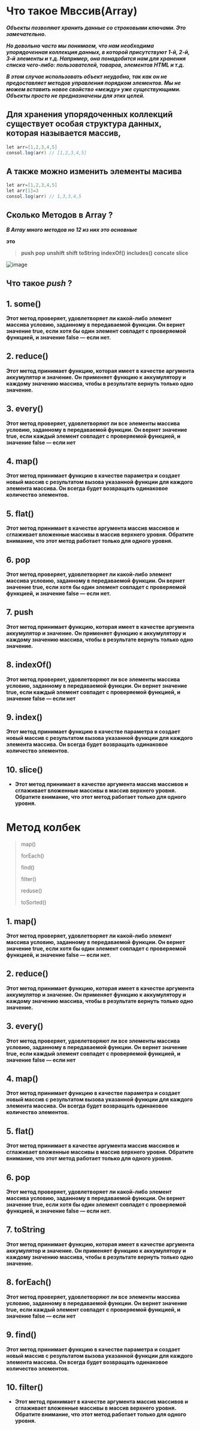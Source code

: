 # Что такое Мвссив(Array) 

***Объекты позволяют хранить данные со строковыми ключами. Это замечательно.***

***Но довольно часто мы понимаем, что нам необходима упорядоченная коллекция данных, в которой присутствуют 1-й, 2-й, 3-й элементы и т.д. Например, она понадобится нам для хранения списка чего-либо: пользователей, товаров, элементов HTML и т.д.***

***В этом случае использовать объект неудобно, так как он не предоставляет методов управления порядком элементов. Мы не можем вставить новое свойство «между» уже существующими. Объекты просто не предназначены для этих целей.***

## Для хранения упорядоченных коллекций существует особая структура данных, которая называется массив,

```java script
let arr=[1,2,3,4,5]
consol.log(arr) // [1,2,3,4,5]
``` 
## A также можно изменить элементы масива 

```java script
let arr=[1,2,3,4,5]
let arr[1]=3
consol.log(arr) // 1,3,3,4,5
```

## Сколько Методов в Array ?

***В Array много методов но 12 из них это основные***

**это**

> **push**
> **pop**
> **unshift**
> **shift**
> **toString**
> **indexOf()**
> **includes()**
> **concate**
> **slice**

![image](https://github.com/user-attachments/assets/b2e75a3e-22b1-4edf-a62d-e59cba48dc8e)


## Что такое ***push*** ?

## **1. some()**

**Этот метод проверяет, удовлетворяет ли какой-либо элемент массива условию, заданному в передаваемой функции. Он вернет значение true, если хотя бы один элемент совпадет с проверяемой функцией, и значение false — если нет.**

## **2. reduce()**

**Этот метод принимает функцию, которая имеет в качестве аргумента аккумулятор и значение. Он применяет функцию к аккумулятору и каждому значению массива, чтобы в результате вернуть только одно значение.**

## **3. every()**

**Этот метод проверяет, удовлетворяют ли все элементы массива условию, заданному в передаваемой функции. Он вернет значение true, если каждый элемент совпадет с проверяемой функцией, и значение false — если нет**

## **4. map()**

**Этот метод принимает функцию в качестве параметра и создает новый массив с результатом вызова указанной функции для каждого элемента массива. Он всегда будет возвращать одинаковое количество элементов.**

## **5. flat()**

**Этот метод принимает в качестве аргумента массив массивов и сглаживает вложенные массивы в массив верхнего уровня. Обратите внимание, что этот метод работает только для одного уровня.**


## **6. pop**

**Этот метод проверяет, удовлетворяет ли какой-либо элемент массива условию, заданному в передаваемой функции. Он вернет значение true, если хотя бы один элемент совпадет с проверяемой функцией, и значение false — если нет.**

## **7. push**

**Этот метод принимает функцию, которая имеет в качестве аргумента аккумулятор и значение. Он применяет функцию к аккумулятору и каждому значению массива, чтобы в результате вернуть только одно значение.**

## **8. indexOf()**

**Этот метод проверяет, удовлетворяют ли все элементы массива условию, заданному в передаваемой функции. Он вернет значение true, если каждый элемент совпадет с проверяемой функцией, и значение false — если нет**

## **9. index()**

**Этот метод принимает функцию в качестве параметра и создает новый массив с результатом вызова указанной функции для каждого элемента массива. Он всегда будет возвращать одинаковое количество элементов.**

## **10. slice()**

+ **Этот метод принимает в качестве аргумента массив массивов и сглаживает вложенные массивы в массив верхнего уровня. Обратите внимание, что этот метод работает только для одного уровня.**

# **Метод колбек**

> map()
> 
> forEach()
>
> find()
>
> filter()
>
> reduse()
>
> toSorted()


## **1. map()**

**Этот метод проверяет, удовлетворяет ли какой-либо элемент массива условию, заданному в передаваемой функции. Он вернет значение true, если хотя бы один элемент совпадет с проверяемой функцией, и значение false — если нет.**

## **2. reduce()**

**Этот метод принимает функцию, которая имеет в качестве аргумента аккумулятор и значение. Он применяет функцию к аккумулятору и каждому значению массива, чтобы в результате вернуть только одно значение.**

## **3. every()**

**Этот метод проверяет, удовлетворяют ли все элементы массива условию, заданному в передаваемой функции. Он вернет значение true, если каждый элемент совпадет с проверяемой функцией, и значение false — если нет**

## **4. map()**

**Этот метод принимает функцию в качестве параметра и создает новый массив с результатом вызова указанной функции для каждого элемента массива. Он всегда будет возвращать одинаковое количество элементов.**

## **5. flat()**

**Этот метод принимает в качестве аргумента массив массивов и сглаживает вложенные массивы в массив верхнего уровня. Обратите внимание, что этот метод работает только для одного уровня.**


## **6. pop**

**Этот метод проверяет, удовлетворяет ли какой-либо элемент массива условию, заданному в передаваемой функции. Он вернет значение true, если хотя бы один элемент совпадет с проверяемой функцией, и значение false — если нет.**

## **7. toString**

**Этот метод принимает функцию, которая имеет в качестве аргумента аккумулятор и значение. Он применяет функцию к аккумулятору и каждому значению массива, чтобы в результате вернуть только одно значение.**

## **8. forEach()**

**Этот метод проверяет, удовлетворяют ли все элементы массива условию, заданному в передаваемой функции. Он вернет значение true, если каждый элемент совпадет с проверяемой функцией, и значение false — если нет**

## **9. find()**

**Этот метод принимает функцию в качестве параметра и создает новый массив с результатом вызова указанной функции для каждого элемента массива. Он всегда будет возвращать одинаковое количество элементов.**

## **10. filter()**

+ **Этот метод принимает в качестве аргумента массив массивов и сглаживает вложенные массивы в массив верхнего уровня. Обратите внимание, что этот метод работает только для одного уровня.**
